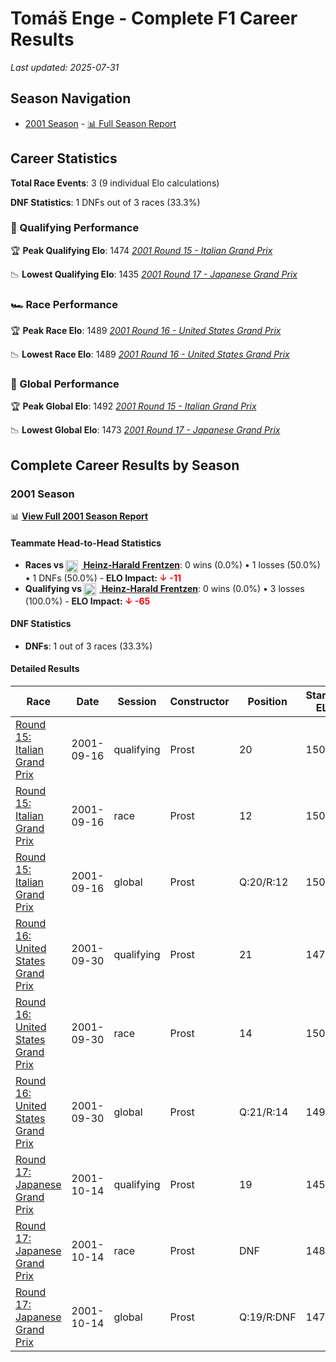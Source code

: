 # Tomáš Enge - Complete F1 Career Results

*Last updated: 2025-07-31*

## Season Navigation

- [2001 Season](#2001-season) - [📊 Full Season Report](../seasons/2001-season-report)

## Career Statistics

**Total Race Events**: 3 (9 individual Elo calculations)

**DNF Statistics**: 1 DNFs out of 3 races (33.3%)

### 🏁 Qualifying Performance

🏆 **Peak Qualifying Elo**: 1474
   *[2001 Round 15 - Italian Grand Prix](../seasons/2001-season-report#round-15-italian-grand-prix)*

📉 **Lowest Qualifying Elo**: 1435
   *[2001 Round 17 - Japanese Grand Prix](../seasons/2001-season-report#round-17-japanese-grand-prix)*

### 🏎️ Race Performance

🏆 **Peak Race Elo**: 1489
   *[2001 Round 16 - United States Grand Prix](../seasons/2001-season-report#round-16-united-states-grand-prix)*

📉 **Lowest Race Elo**: 1489
   *[2001 Round 16 - United States Grand Prix](../seasons/2001-season-report#round-16-united-states-grand-prix)*

### 🌟 Global Performance

🏆 **Peak Global Elo**: 1492
   *[2001 Round 15 - Italian Grand Prix](../seasons/2001-season-report#round-15-italian-grand-prix)*

📉 **Lowest Global Elo**: 1473
   *[2001 Round 17 - Japanese Grand Prix](../seasons/2001-season-report#round-17-japanese-grand-prix)*


## Complete Career Results by Season

### 2001 Season

📊 **[View Full 2001 Season Report](../seasons/2001-season-report)**

#### Teammate Head-to-Head Statistics

- **Races vs [<img src="https://upload.wikimedia.org/wikipedia/commons/b/ba/Flag_of_Germany.svg" alt="Germany" width="20" height="auto" style="vertical-align: middle; margin-right: 5px;" onerror="this.outerHTML='🇩🇪'; this.style.marginRight='5px';"/> Heinz-Harald Frentzen](heinz-harald-frentzen)**: 0 wins (0.0%) • 1 losses (50.0%) • 1 DNFs (50.0%) - **ELO Impact: **<span style="color: red;">↓ -11</span>****
- **Qualifying vs [<img src="https://upload.wikimedia.org/wikipedia/commons/b/ba/Flag_of_Germany.svg" alt="Germany" width="20" height="auto" style="vertical-align: middle; margin-right: 5px;" onerror="this.outerHTML='🇩🇪'; this.style.marginRight='5px';"/> Heinz-Harald Frentzen](heinz-harald-frentzen)**: 0 wins (0.0%) • 3 losses (100.0%) - **ELO Impact: **<span style="color: red;">↓ -65</span>****

#### DNF Statistics

- **DNFs**: 1 out of 3 races (33.3%)

#### Detailed Results

| Race | Date | Session | Constructor | Position | Starting ELO | ELO Change | Final ELO | Teammate |
|------|------|---------|-------------|----------|--------------|------------|-----------|----------|
| [Round 15: Italian Grand Prix](../seasons/2001-season-report#round-15-italian-grand-prix) | 2001-09-16 | qualifying | Prost | 20 | 1500 | -26 | 1474 | [<img src="https://upload.wikimedia.org/wikipedia/commons/b/ba/Flag_of_Germany.svg" alt="Germany" width="20" height="auto" style="vertical-align: middle; margin-right: 5px;" onerror="this.outerHTML='🇩🇪'; this.style.marginRight='5px';"/> Heinz-Harald Frentzen](heinz-harald-frentzen) |
| [Round 15: Italian Grand Prix](../seasons/2001-season-report#round-15-italian-grand-prix) | 2001-09-16 | race | Prost | 12 | 1500 | N/A | 1500 | [<img src="https://upload.wikimedia.org/wikipedia/commons/b/ba/Flag_of_Germany.svg" alt="Germany" width="20" height="auto" style="vertical-align: middle; margin-right: 5px;" onerror="this.outerHTML='🇩🇪'; this.style.marginRight='5px';"/> Heinz-Harald Frentzen](heinz-harald-frentzen) |
| [Round 15: Italian Grand Prix](../seasons/2001-season-report#round-15-italian-grand-prix) | 2001-09-16 | global | Prost | Q:20/R:12 | 1500 | -8 | 1492 | [<img src="https://upload.wikimedia.org/wikipedia/commons/b/ba/Flag_of_Germany.svg" alt="Germany" width="20" height="auto" style="vertical-align: middle; margin-right: 5px;" onerror="this.outerHTML='🇩🇪'; this.style.marginRight='5px';"/> Heinz-Harald Frentzen](heinz-harald-frentzen) |
| [Round 16: United States Grand Prix](../seasons/2001-season-report#round-16-united-states-grand-prix) | 2001-09-30 | qualifying | Prost | 21 | 1474 | -21 | 1453 | [<img src="https://upload.wikimedia.org/wikipedia/commons/b/ba/Flag_of_Germany.svg" alt="Germany" width="20" height="auto" style="vertical-align: middle; margin-right: 5px;" onerror="this.outerHTML='🇩🇪'; this.style.marginRight='5px';"/> Heinz-Harald Frentzen](heinz-harald-frentzen) |
| [Round 16: United States Grand Prix](../seasons/2001-season-report#round-16-united-states-grand-prix) | 2001-09-30 | race | Prost | 14 | 1500 | -11 | 1489 | [<img src="https://upload.wikimedia.org/wikipedia/commons/b/ba/Flag_of_Germany.svg" alt="Germany" width="20" height="auto" style="vertical-align: middle; margin-right: 5px;" onerror="this.outerHTML='🇩🇪'; this.style.marginRight='5px';"/> Heinz-Harald Frentzen](heinz-harald-frentzen) |
| [Round 16: United States Grand Prix](../seasons/2001-season-report#round-16-united-states-grand-prix) | 2001-09-30 | global | Prost | Q:21/R:14 | 1492 | -14 | 1478 | [<img src="https://upload.wikimedia.org/wikipedia/commons/b/ba/Flag_of_Germany.svg" alt="Germany" width="20" height="auto" style="vertical-align: middle; margin-right: 5px;" onerror="this.outerHTML='🇩🇪'; this.style.marginRight='5px';"/> Heinz-Harald Frentzen](heinz-harald-frentzen) |
| [Round 17: Japanese Grand Prix](../seasons/2001-season-report#round-17-japanese-grand-prix) | 2001-10-14 | qualifying | Prost | 19 | 1453 | -18 | 1435 | [<img src="https://upload.wikimedia.org/wikipedia/commons/b/ba/Flag_of_Germany.svg" alt="Germany" width="20" height="auto" style="vertical-align: middle; margin-right: 5px;" onerror="this.outerHTML='🇩🇪'; this.style.marginRight='5px';"/> Heinz-Harald Frentzen](heinz-harald-frentzen) |
| [Round 17: Japanese Grand Prix](../seasons/2001-season-report#round-17-japanese-grand-prix) | 2001-10-14 | race | Prost | DNF | 1489 | N/A | 1489 | [<img src="https://upload.wikimedia.org/wikipedia/commons/b/ba/Flag_of_Germany.svg" alt="Germany" width="20" height="auto" style="vertical-align: middle; margin-right: 5px;" onerror="this.outerHTML='🇩🇪'; this.style.marginRight='5px';"/> Heinz-Harald Frentzen](heinz-harald-frentzen) |
| [Round 17: Japanese Grand Prix](../seasons/2001-season-report#round-17-japanese-grand-prix) | 2001-10-14 | global | Prost | Q:19/R:DNF | 1478 | -5 | 1473 | [<img src="https://upload.wikimedia.org/wikipedia/commons/b/ba/Flag_of_Germany.svg" alt="Germany" width="20" height="auto" style="vertical-align: middle; margin-right: 5px;" onerror="this.outerHTML='🇩🇪'; this.style.marginRight='5px';"/> Heinz-Harald Frentzen](heinz-harald-frentzen) |

